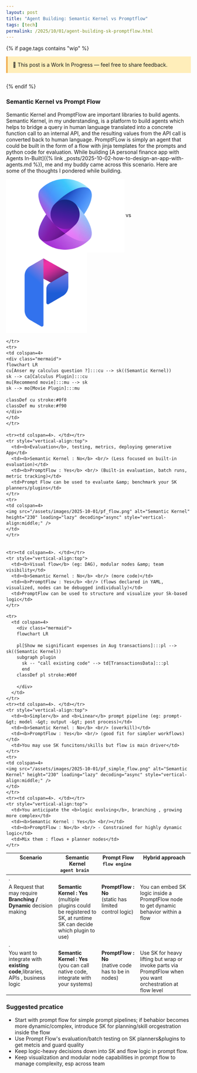 ```yaml
---
layout: post
title: "Agent Building: Semantic Kernel vs Promptflow"
tags: [tech]
permalink: /2025/10/01/agent-building-sk-promptflow.html
---
```


{% if page.tags contains "wip" %}

<div style="background:#ffeeba; border-left:4px solid #f0ad4e; padding:1em; margin-bottom:2em;">
  🚧 This post is a Work In Progress — feel free to share feedback.
</div>
{% endif %}

### Semantic Kernel vs Prompt Flow

Semantic Kernel and PromptFlow are important libraries to build agents. Semantic Kernel, in my understanding, is a platform to build agents which helps to bridge a query in human language translated into a concrete function call to an internal API, and the resulting values from the API call is converted back to human language. PromptFLow is simply an agent that could be built in the form of a flow with jinja templates for the prompts and python code for evaluation.
While building [A personal finance app with Agents In-Built]({% link _posts/2025-10-02-how-to-design-an-app-with-agents.md %}), me and my buddy came across this scenario. Here are some of the thoughts I pondered while building.</p>

<img src="/assets/images/2025-10-01/sk.png" alt="Semantic Kernel" height="200" loading="lazy" decoding="async" style="vertical-align:middle;" />
 vs 
<img src="/assets/images/2025-10-01/pf.svg" alt="PromptFlow" height="220" loading="lazy" decoding="async" style="vertical-align:middle;" />

<table>
  <thead>
    <tr style="vertical-align:top">
      <th>Scenario</th>
      <th>Semantic Kernel <br/><code>agent brain  </code></th>
      <th>Prompt Flow <br/><code>flow engine </code></th>
      <th>Hybrid approach</th>
    </tr>
  </thead>
  <tbody>
  <tr><td colspan=4>. </td></tr>
    <tr style="vertical-align:top">
      <td>A Request that may require <b>Branching / Dynamic</b>  decision making</b>
      </td>
      <td><b>Semantic Kernel : Yes</b> <br/>(multiple plugins could be registered to SK, at runtime SK can decide which plugin to use)</td>
      <td><b>PromptFlow : No</b> <br/> (static has limited control logic)</td>
      <td>You can embed SK logic inside a PromptFlow node to get dynamic behavior within a flow</td>
    
    </tr>
    <tr>
    <td colspan=4>
    <div class="mermaid">
    flowchart LR
    cu[Anser my calculus question ?]:::cu --> sk((Semantic Kernel))
    sk --> ca[Calculus Plugin]:::cu
    mu[Recommend movie]:::mu --> sk
    sk --> mo[Movie Plugin]:::mu

    classDef cu stroke:#0f0
    classDef mu stroke:#f90
    </div>
    </td>
    </tr>
    
    <tr><td colspan=4>. </td></tr>
    <tr style="vertical-align:top">
      <td><b>Evaluation</b>, testing, metrics, deploying generative App</td>
      <td><b>Semantic Kernel : No</b> <br/> (Less focused on built-in evaluation)</td>
      <td><b>PromptFlow : Yes</b> <br/> (Built-in evaluation, batch runs, metric tracking)</td>
      <td>Prompt Flow can be used to evaluate &amp; benchmark your SK planners/plugins</td>
    </tr>
    <tr>
    <td colspan=4>
    <img src="/assets/images/2025-10-01/pf_flow.png" alt="Semantic Kernel" height="230" loading="lazy" decoding="async" style="vertical-align:middle;" />
    </td>
    </tr>


    <tr><td colspan=4>. </td></tr>
    <tr style="vertical-align:top">
      <td><b>Visual flow</b> (eg: DAG), modular nodes &amp; team visibility</td>
      <td><b>Semantic Kernel : No</b> <br/> (more code)</td>
      <td><b>PromptFlow : Yes</b> <br/> (flows declared in YAML, visualized, nodes can be debugged individually)</td>
      <td>PromptFlow can be used to structure and visualize your Sk-based logic</td>
    </tr>
    
<tr><td colspan=4>. </td></tr>
    <tr style="vertical-align:top">
      <td>You want to integrate with <b>existing code</b>,libraries, APIs , business logic</td>
      <td><b>Semantic Kernel : Yes</b> <br/> (you can call native code, integrate with your systems)</td>
      <td><b>PromptFlow : No</b> <br/> (native code has to be in nodes)</td>
      <td>Use SK for heavy lifting but wrap or invoke parts via PromptFlow when you want orchestration at flow level</td>
    </tr>

    <tr>
      <td colspan=4>
        <div class="mermaid">
        flowchart LR

        pl[Show me significant expenses in Aug transactions]:::pl --> sk((Semantic Kernel))
        subgraph plugin
          sk -- "call existing code" --> td[TransactionsData]:::pl
          end
        classDef pl stroke:#00f

        </div>
      </td>
    </tr>
    <tr><td colspan=4>. </td></tr>
    <tr style="vertical-align:top">
      <td><b>Simpler</b> and <b>Linear</b> prompt pipeline (eg: prompt-&gt; model -&gt; output -&gt; post process)</td>
      <td><b>Semantic Kernel : No</b> <br/> (overkill)</td>
      <td><b>PromptFlow : Yes</b> <br/> (good fit for simpler workflows)</td>
      <td>You may use SK funcitons/skills but flow is main driver</td>
    </tr>
    <tr>
    <td colspan=4>    
    <img src="/assets/images/2025-10-01/pf_simple_flow.png" alt="Semantic Kernel" height="230" loading="lazy" decoding="async" style="vertical-align:middle;" />
    </td>
    </tr>
    <tr><td colspan=4>. </td></tr>
    <tr style="vertical-align:top">
      <td>You anticipate the <b>logic evolving</b>, branching , growing more complex</td>
      <td><b>Semantic Kernel : Yes</b> <br/></td>
      <td><b>PromptFlow : No</b> <br/> - Constrained for highly dynamic logic</td>
      <td>Mix them : flows + planner nodes</td>
    </tr>
  </tbody>
</table>


### Suggested prcatice
- Start with prompt flow for simple prompt pipelines; if behabior becomes more dynamic/complex, introduce SK for planning/skill orcgestration inside the flow
- Use Prompt Flow's evaluation/batch testing on SK planners&plugins to get metcis and guard quality
- Keep logic-heavy decisions down into SK and flow logic in prompt flow.
- Keep visualization and modular node capabilities in prompt flow to manage complexity, esp across team
  
